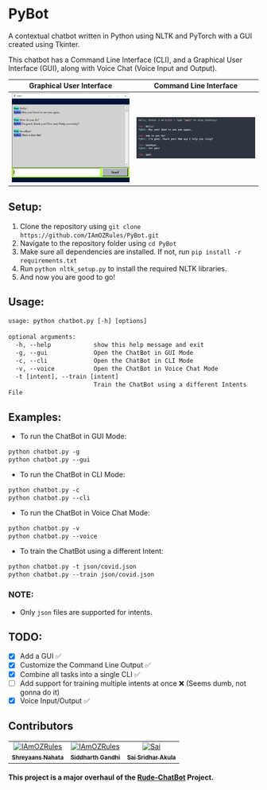 # PyBot
A contextual chatbot written in Python using NLTK and PyTorch with a GUI created using Tkinter.

This chatbot has a Command Line Interface (CLI), and a Graphical User Interface (GUI), along with Voice Chat (Voice Input and Output).


| **Graphical User Interface**      | **Command Line Interface**      |
|------------|-------------|
|<img width="500" src="https://raw.githubusercontent.com/IAmOZRules/PyBot/master/images/gui.png?raw=true" />|<img width="500"  src="https://raw.githubusercontent.com/IAmOZRules/PyBot/master/images/cli.png?raw=true" />|

## Setup:
1. Clone the repository using ```git clone https://github.com/IAmOZRules/PyBot.git```
2. Navigate to the repository folder using ```cd PyBot```
3. Make sure all dependencies are installed.
 If not, run ```pip install -r requirements.txt```
4. Run ```python nltk_setup.py``` to install the required NLTK libraries.
5. And now you are good to go!

## Usage:

```
usage: python chatbot.py [-h] [options]

optional arguments:
  -h, --help            show this help message and exit
  -g, --gui             Open the ChatBot in GUI Mode
  -c, --cli             Open the ChatBot in CLI Mode
  -v, --voice           Open the ChatBot in Voice Chat Mode
  -t [intent], --train [intent]
                        Train the ChatBot using a different Intents File
```

## Examples:
- To run the ChatBot in GUI Mode:
```
python chatbot.py -g
python chatbot.py --gui
```
- To run the ChatBot in CLI Mode:
```
python chatbot.py -c
python chatbot.py --cli
```
- To run the ChatBot in Voice Chat Mode:
```
python chatbot.py -v
python chatbot.py --voice
```
- To train the ChatBot using a different Intent:
```
python chatbot.py -t json/covid.json
python chatbot.py --train json/covid.json
```

### NOTE:
- Only ```json``` files are supported for intents.

## TODO:
- [x] Add a GUI ✅
- [x] Customize the Command Line Output ✅
- [x] Combine all tasks into a single CLI ✅
- [ ] Add support for training multiple intents at once ❌ (Seems dumb, not gonna do it)
- [x] Voice Input/Output ✅

## Contributors
<table style="width: 100%" >
    <td align="center">
        <a href="https://github.com/IAmOZRules">
            <img src="https://avatars.githubusercontent.com/u/63207667?v=4" width="100px;" alt="IAmOZRules" />
            <br /><sub><b>Shreyaans Nahata</b></sub>
        </a>
        <br />
    </td>
    <td align="center">
        <a href="https://github.com/Siddharth-Gandhi">
            <img src="https://avatars.githubusercontent.com/u/61461606?v=4" width="100px;" alt="IAmOZRules" />
            <br /><sub><b>Siddharth Gandhi</b></sub>
        </a>
        <br />
    </td>
    <td align="center">
        <a href="https://github.com/SaiSridhar783">
            <img src="https://avatars.githubusercontent.com/u/58875230?v=4" width="100px;" alt="Sai" />
            <br /><sub><b>Sai Sridhar Akula</b></sub>
        </a>
        <br />
    </td>
</table>

#### This project is a major overhaul of the [Rude-ChatBot](https://github.com/IAmOZRules/Rude-Chatbot) Project.
